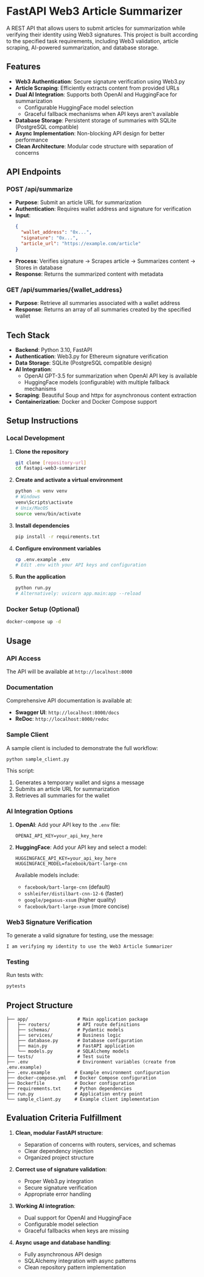 # FastAPI Web3 Article Summarizer

A REST API that allows users to submit articles for summarization while verifying their identity using Web3 signatures. This project is built according to the specified task requirements, including Web3 validation, article scraping, AI-powered summarization, and database storage.

## Features

- **Web3 Authentication**: Secure signature verification using Web3.py
- **Article Scraping**: Efficiently extracts content from provided URLs
- **Dual AI Integration**: Supports both OpenAI and HuggingFace for summarization
  - Configurable HuggingFace model selection
  - Graceful fallback mechanisms when API keys aren't available
- **Database Storage**: Persistent storage of summaries with SQLite (PostgreSQL compatible)
- **Async Implementation**: Non-blocking API design for better performance
- **Clean Architecture**: Modular code structure with separation of concerns

## API Endpoints

### POST /api/summarize
- **Purpose**: Submit an article URL for summarization
- **Authentication**: Requires wallet address and signature for verification
- **Input**:
  ```json
  {
    "wallet_address": "0x...",
    "signature": "0x...",
    "article_url": "https://example.com/article"
  }
  ```
- **Process**: Verifies signature → Scrapes article → Summarizes content → Stores in database
- **Response**: Returns the summarized content with metadata

### GET /api/summaries/{wallet_address}
- **Purpose**: Retrieve all summaries associated with a wallet address
- **Response**: Returns an array of all summaries created by the specified wallet

## Tech Stack

- **Backend**: Python 3.10, FastAPI
- **Authentication**: Web3.py for Ethereum signature verification
- **Data Storage**: SQLite (PostgreSQL compatible design)
- **AI Integration**: 
  - OpenAI GPT-3.5 for summarization when OpenAI API key is available
  - HuggingFace models (configurable) with multiple fallback mechanisms
- **Scraping**: Beautiful Soup and httpx for asynchronous content extraction
- **Containerization**: Docker and Docker Compose support

## Setup Instructions

### Local Development

1. **Clone the repository**
   ```bash
   git clone [repository-url]
   cd fastapi-web3-summarizer
   ```

2. **Create and activate a virtual environment**
   ```bash
   python -m venv venv
   # Windows
   venv\Scripts\activate
   # Unix/MacOS
   source venv/bin/activate
   ```

3. **Install dependencies**
   ```bash
   pip install -r requirements.txt
   ```

4. **Configure environment variables**
   ```bash
   cp .env.example .env
   # Edit .env with your API keys and configuration
   ```

5. **Run the application**
   ```bash
   python run.py
   # Alternatively: uvicorn app.main:app --reload
   ```

### Docker Setup (Optional)

```bash
docker-compose up -d
```

## Usage

### API Access

The API will be available at `http://localhost:8000`

### Documentation

Comprehensive API documentation is available at:
- **Swagger UI**: `http://localhost:8000/docs`
- **ReDoc**: `http://localhost:8000/redoc`

### Sample Client

A sample client is included to demonstrate the full workflow:

```bash
python sample_client.py
```

This script:
1. Generates a temporary wallet and signs a message
2. Submits an article URL for summarization
3. Retrieves all summaries for the wallet

### AI Integration Options

1. **OpenAI**: Add your API key to the `.env` file:
   ```
   OPENAI_API_KEY=your_api_key_here
   ```

2. **HuggingFace**: Add your API key and select a model:
   ```
   HUGGINGFACE_API_KEY=your_api_key_here
   HUGGINGFACE_MODEL=facebook/bart-large-cnn
   ```
   
   Available models include:
   - `facebook/bart-large-cnn` (default)
   - `sshleifer/distilbart-cnn-12-6` (faster)
   - `google/pegasus-xsum` (higher quality)
   - `facebook/bart-large-xsum` (more concise)

### Web3 Signature Verification

To generate a valid signature for testing, use the message:
```
I am verifying my identity to use the Web3 Article Summarizer
```

### Testing

Run tests with:
```bash
pytests
```

## Project Structure

```
├── app/                  # Main application package
│   ├── routers/          # API route definitions
│   ├── schemas/          # Pydantic models
│   ├── services/         # Business logic
│   ├── database.py       # Database configuration
│   ├── main.py           # FastAPI application
│   └── models.py         # SQLAlchemy models
├── tests/                # Test suite
├── .env                  # Environment variables (create from .env.example)
├── .env.example         # Example environment configuration
├── docker-compose.yml   # Docker Compose configuration
├── Dockerfile           # Docker configuration
├── requirements.txt     # Python dependencies
├── run.py               # Application entry point
└── sample_client.py     # Example client implementation
```

## Evaluation Criteria Fulfillment

1. **Clean, modular FastAPI structure**: 
   - Separation of concerns with routers, services, and schemas
   - Clear dependency injection
   - Organized project structure

2. **Correct use of signature validation**:
   - Proper Web3.py integration
   - Secure signature verification
   - Appropriate error handling

3. **Working AI integration**:
   - Dual support for OpenAI and HuggingFace
   - Configurable model selection
   - Graceful fallbacks when keys are missing

4. **Async usage and database handling**:
   - Fully asynchronous API design
   - SQLAlchemy integration with async patterns
   - Clean repository pattern implementation
